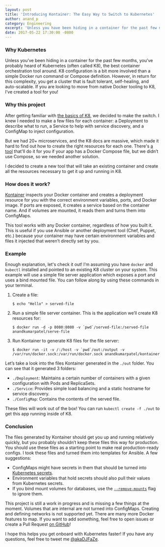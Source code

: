 ```yaml
---
layout: post
title: 'Introducing Kontainer: The Easy Way to Switch to Kubernetes'
author: anand_p
category: Engineering
excerpt: 'Unless you have been hiding in a container for the past few months, you’ve probably heard of Kubernetes (often called K8), the best container orchestration tool around. K8 configuration is a bit more involved than a simple Docker run command or Compose definition. However, in return for this complexity, you get a cluster that is fault tolerant, self-healing, and auto-scalable. If you are looking to move from native Docker tooling to K8, I’ve created a tool for you!'
date: 2017-05-22 17:30:00 -0800
---
```


### Why Kubernetes

Unless you’ve been hiding in a container for the past few months, you’ve probably heard of Kubernetes (often called K8), the best container orchestration tool around. K8 configuration is a bit more involved than a simple Docker run command or Compose definition. However, in return for this complexity, you get a cluster that is fault tolerant, self-healing, and auto-scalable. If you are looking to move from native Docker tooling to K8, I’ve created a tool for you!

### Why this project

After getting familiar with [the basics of K8](https://runnable.com/blog/kubernetes-how-do-i-do-that), we decided to make the switch. I knew I needed to make a few files for each container: a Deployment to describe what to run, a Service to help with service discovery, and a ConfigMap to inject configuration.

But we had 20+ microservices, and the K8 docs are massive, which made it hard to find out how to create the right resources for each one. There's [a tool](http://kompose.io/) that'll do it for you if your app has a Docker Compose file, but we didn’t use Compose, so we needed another solution.

I decided to create a new tool that will take an existing container and create all the resources necessary to get it up and running in K8.

### How does it work?

[Kontainer](https://github.com/anandkumarpatel/kontainer) inspects your Docker container and creates a deployment resource for you with the correct environment variables, ports, and Docker image. If ports are exposed, it creates a service based on the container name. And if volumes are mounted, it reads them and turns them into ConfigMaps.

This tool works with any Docker container, regardless of how you built it. This is useful if you use Ansible or another deployment tool (Chef, Puppet, etc.) because your container may have certain environment variables and files it injected that weren’t directly set by you.

### Example

Enough explanation, let's check it out! I’m assuming you have `docker` and `kubectl` installed and pointed to an existing K8 cluster on your system. This example will use a simple file server application which exposes a port and uses a bind mounted file. You can follow along by using these commands in your terminal.

1. Create a file:
    ```shell
    $ echo "Hello" > served-file
    ```

2. Run a simple file server container. This is the application we’ll create K8 resources for:
    ```shell
    $ docker run -d -p 8080:8080 -v `pwd`/served-file:/served-file anandkumarpatel/serve-file
    ```

3. Run Kontainer to generate K8 files for the file server:
    ```shell
    $ docker run -it -v /:/host -v `pwd`/out:/output -v /var/run/docker.sock:/var/run/docker.sock anandkumarpatel/kontainer
    ```

Let’s take a look into the files Kontainer generated in the `./out` folder. You can see that it generated 3 folders:

- `./Deployment`: Maintains a certain number of containers with a given configuration with Pods and ReplicaSets.
- `./Service`: Provides simple load balancing and a static hostname for service discovery.
- `./ConfigMap`: Contains the contents of the served file.

These files will work out of the box! You can run `kubectl create -f ./out` to get this app running inside of K8.

### Conclusion

The files generated by Kontainer should get you up and running relatively quickly, but you probably shouldn’t keep these files this way for production. You should use these files as a starting point to make real production-ready configs. I took these files and turned them into templates for Ansible. A few suggestions:

- ConfigMaps might have secrets in them that should be turned into [Kubernetes secrets](https://kubernetes.io/docs/concepts/configuration/secret/).
- Environment variables that hold secrets should also pull their values from Kubernetes secrets.
- If you bind mount volumes for databases, use the [`--remove-mounts`](https://github.com/anandkumarpatel/kontainer#flags) flag to ignore them.

This project is still a work in progress and is missing a few things at the moment. Volumes that are internal are not turned into ConfigMaps. Creating and defining networks is not supported yet. There are many more Docker features to map. If you want to add something, feel free to open issues or create a Pull Request [on GitHub](https://github.com/anandkumarpatel/kontainer)!

I hope this helps you get onboard with Kubernetes faster! If you have any questions, feel free to tweet me [@akaDJFaZe](https://twitter.com/akaDJFaZe).
